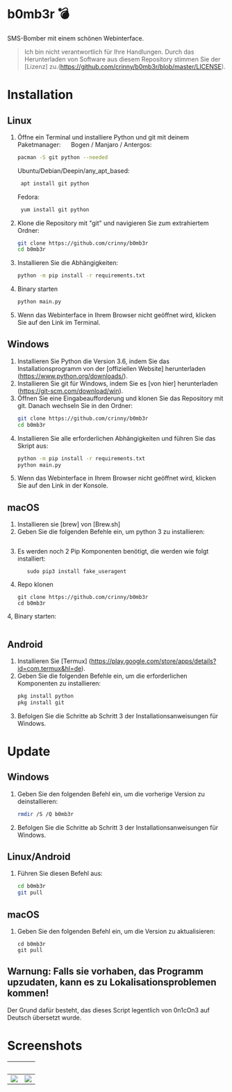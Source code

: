 # b0mb3r 💣
SMS-Bomber mit einem schönen Webinterface.

> Ich bin nicht verantwortlich für Ihre Handlungen. Durch das Herunterladen von Software aus diesem Repository stimmen Sie der [Lizenz] zu.(https://github.com/crinny/b0mb3r/blob/master/LICENSE).
# Installation
## Linux
1. Öffne ein Terminal und installiere Python und git mit deinem Paketmanager:
     Bogen / Manjaro / Antergos:
    ```bash
    pacman -S git python --needed
    ```
    Ubuntu/Debian/Deepin/any_apt_based:
    ```bash
     apt install git python
    ```
     Fedora:
    ```bash
     yum install git python
    ```
2. Klone die Repository mit "git" und navigieren Sie zum extrahiertem Ordner:
    ```bash
    git clone https://github.com/crinny/b0mb3r
    cd b0mb3r
    ```
3. Installieren Sie die Abhängigkeiten:
    ```bash
    python -m pip install -r requirements.txt
    ```
4. Binary starten
    ```bash
    python main.py
    ```
5. Wenn das Webinterface in Ihrem Browser nicht geöffnet wird, klicken Sie auf den Link im Terminal.
    
## Windows
1. Installieren Sie Python die Version 3.6, indem Sie das Installationsprogramm von der [offiziellen Website] herunterladen (https://www.python.org/downloads/).
2. Installieren Sie git für Windows, indem Sie es [von hier] herunterladen (https://git-scm.com/download/win).
3. Öffnen Sie eine Eingabeaufforderung und klonen Sie das Repository mit git. Danach wechseln Sie in den Ordner:
    ```bash
    git clone https://github.com/crinny/b0mb3r
    cd b0mb3r
    ```
4. Installieren Sie alle erforderlichen Abhängigkeiten und führen Sie das Skript aus:
    ```bash
    python -m pip install -r requirements.txt
    python main.py
    ```
5. Wenn das Webinterface in Ihrem Browser nicht geöffnet wird, klicken Sie auf den Link in der Konsole.

## macOS

1. Installieren sie [brew] von [Brew.sh]
2. Geben Sie die folgenden Befehle ein, um python 3 zu installieren:
   ``` brew install python3
   ```
3. Es werden noch 2 Pip Komponenten benötigt, die werden wie folgt installiert:
   ```sudo pip3 install flask
      sudo pip3 install fake_useragent
   ```
4. Repo klonen
   ```
   git clone https://github.com/crinny/b0mb3r
   cd b0mb3r
   ```
4, Binary starten:
   ```python main.py
   ```

## Android
1. Installieren Sie [Termux] (https://play.google.com/store/apps/details?id=com.termux&hl=de).
2. Geben Sie die folgenden Befehle ein, um die erforderlichen Komponenten zu installieren:
    ```bash
    pkg install python
    pkg install git
    ```
3. Befolgen Sie die Schritte ab Schritt 3 der Installationsanweisungen für Windows.

# Update 
## Windows
1. Geben Sie den folgenden Befehl ein, um die vorherige Version zu deinstallieren:
   ```bash
   rmdir /S /Q b0mb3r
   ```
2. Befolgen Sie die Schritte ab Schritt 3 der Installationsanweisungen für Windows.
## Linux/Android
1. Führen Sie diesen Befehl aus:
   ```bash
   cd b0mb3r
   git pull
   ```

## macOS

1. Geben Sie den folgenden Befehl ein, um die Version zu aktualisieren:
   ``` 
   cd b0mb3r
   git pull
   ```

## Warnung: Falls sie vorhaben, das Programm upzudaten, kann es zu Lokalisationsproblemen kommen!

Der Grund dafür besteht, das dieses Script legentlich von 0n1cOn3 auf Deutsch übersetzt wurde.

# Screenshots
⁣                           |  ⁣
:-------------------------:|:-------------------------:
![](https://github.com/crinny/b0mb3r/blob/master/assets/screenshot.png)  |  ![](https://github.com/crinny/b0mb3r/blob/master/assets/screenshot_mobile.png)

